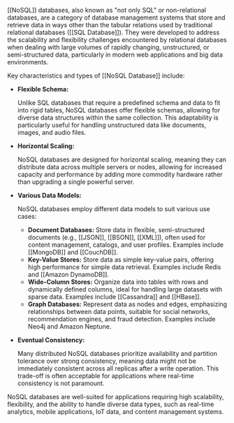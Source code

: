[[NoSQL]] databases, also known as "not only SQL" or non-relational databases, are a category of database management systems that store and retrieve data in ways other than the tabular relations used by traditional relational databases ([[SQL Database]]). They were developed to address the scalability and flexibility challenges encountered by relational databases when dealing with large volumes of rapidly changing, unstructured, or semi-structured data, particularly in modern web applications and big data environments.

Key characteristics and types of [[NoSQL Database]] include:

- **Flexible Schema:**
    
    Unlike SQL databases that require a predefined schema and data to fit into rigid tables, NoSQL databases offer flexible schemas, allowing for diverse data structures within the same collection. This adaptability is particularly useful for handling unstructured data like documents, images, and audio files.
    
- **Horizontal Scaling:**
    
    NoSQL databases are designed for horizontal scaling, meaning they can distribute data across multiple servers or nodes, allowing for increased capacity and performance by adding more commodity hardware rather than upgrading a single powerful server.
    
- **Various Data Models:**
    
    NoSQL databases employ different data models to suit various use cases:
    
    - **Document Databases:** Store data in flexible, semi-structured documents (e.g., [[JSON]], [[BSON]], [[XML]]), often used for content management, catalogs, and user profiles. Examples include [[MongoDB]] and  [[CouchDB]].
    - **Key-Value Stores:** Store data as simple key-value pairs, offering high performance for simple data retrieval. Examples include Redis and [[Amazon DynamoDB]].
    - **Wide-Column Stores:** Organize data into tables with rows and dynamically defined columns, ideal for handling large datasets with sparse data. Examples include [[Cassandra]] and [[HBase]].
    - **Graph Databases:** Represent data as nodes and edges, emphasizing relationships between data points, suitable for social networks, recommendation engines, and fraud detection. Examples include Neo4j and Amazon Neptune.
    
- **Eventual Consistency:**
    
    Many distributed NoSQL databases prioritize availability and partition tolerance over strong consistency, meaning data might not be immediately consistent across all replicas after a write operation. This trade-off is often acceptable for applications where real-time consistency is not paramount.
    

NoSQL databases are well-suited for applications requiring high scalability, flexibility, and the ability to handle diverse data types, such as real-time analytics, mobile applications, IoT data, and content management systems.